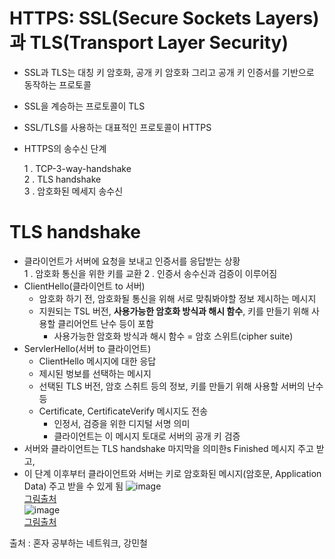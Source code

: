 # HTTPS: SSL(Secure Sockets Layers)과 TLS(Transport Layer Security)
- SSL과 TLS는 대칭 키 암호화, 공개 키 암호화 그리고 공개 키 인증서를 기반으로 동작하는 프로토콜
- SSL을 계승하는 프로토콜이 TLS
- SSL/TLS를 사용하는 대표적인 프로토콜이 HTTPS
- HTTPS의 송수신 단계
  
    1 . TCP-3-way-handshake   
    2 . TLS handshake   
    3 . 암호화된 메세지 송수신

# TLS handshake
- 클라이언트가 서버에 요청을 보내고 인증서를 응답받는 상황   
    1 . 암호화 통신을 위한 키를 교환
    2 . 인증서 송수신과 검증이 이루어짐
- ClientHello(클라이언트 to 서버)
    - 암호화 하기 전, 암호화될 통신을 위해 서로 맞춰봐야할 정보 제시하는 메시지
    - 지원되는 TSL 버전, **사용가능한 암호화 방식과 해시 함수**, 키를 만들기 위해 사용할 클리어언트 난수 등이 포함
        - 사용가능한 암호화 방식과 해시 함수 = 암호 스위트(cipher suite)
- ServlerHello(서버 to 클라이언트)
    - ClientHello 메시지에 대한 응답
    - 제시된 벙보를 선택하는 메시지
    - 선택된 TLS 버전, 암호 스취트 등의 정보, 키를 만들기 위해 사용할 서버의 난수 등
    - Certificate, CertificateVerify 메시지도 전송
        - 인정서, 검증을 위한 디지털 서명 의미
        - 클라이언트는 이 메시지 토대로 서버의 공개 키 검증
- 서버와 클라이언트는 TLS handshake 마지막을 의미한s Finished 메시지 주고 받고,
- 이 단계 이후부터 클라이언트와 서버는 키로 암호화된 메시지(암호문, Application Data) 주고 받을 수 있게 됨
![image](https://github.com/user-attachments/assets/3411167b-6923-4cf7-bef3-72d84f39b611)    
[그림출처](https://ptuladhar3.medium.com/testing-ssl-tls-handshake-latency-using-ssl-handshake-6a0c497890d1)   
![image](https://github.com/user-attachments/assets/94756367-c717-4d4a-83a0-254d9c0def11)   
[그림출처](https://www.researchgate.net/figure/SSL-TLS-Handshake-Process-3_fig1_379144405)   
    
출처 : 혼자 공부하는 네트워크, 강민철 
